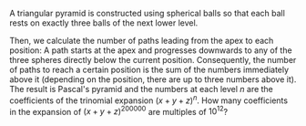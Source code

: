 A triangular pyramid is constructed using spherical balls so that each ball rests on exactly three balls of the next lower level.

Then, we calculate the number of paths leading from the apex to each position:
A path starts at the apex and progresses downwards to any of the three spheres directly below the current position.
Consequently, the number of paths to reach a certain position is the sum of the numbers immediately above it (depending on the position, there are up to three numbers above it).
The result is Pascal's pyramid and the numbers at each level $n$ are the coefficients of the trinomial expansion 
$(x + y + z)^n$.
How many coefficients in the expansion of $(x + y + z)^{200000}$ are multiples of $10^{12}$?